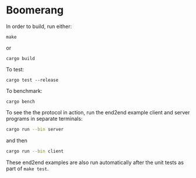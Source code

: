 # Boomerang

In order to build, run either:

    make

or

    cargo build

To test:

    cargo test --release

To benchmark:

    cargo bench

To see the the protocol in action, run the end2end example client and server
programs in separate terminals:
```sh
cargo run --bin server
```
and then
```sh
cargo run --bin client
```

These end2end examples are also run automatically after the unit tests
as part of `make test`.
